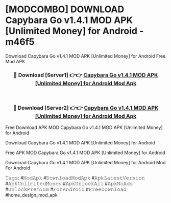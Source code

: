 # [MODCOMBO] DOWNLOAD Capybara Go v1.4.1 MOD APK [Unlimited Money] for Android - m46f5
Download Capybara Go v1.4.1 MOD APK [Unlimited Money] for Android Free Mod APK

<div align="center">
<h3>🔴 Download [Server1] 👉👉 <a href="https://apk-comot.site?title=Capybara_Go_v1.4.1_MOD_APK_[Unlimited_Money]_for_Android">Capybara Go v1.4.1 MOD APK [Unlimited Money] for Android Mod Apk</a></h3><br>

<h3>🔴 Download [Server2] 👉👉 <a href="https://apk-comot.site?title=Capybara_Go_v1.4.1_MOD_APK_[Unlimited_Money]_for_Android">Capybara Go v1.4.1 MOD APK [Unlimited Money] for Android Mod Apk</a></h3>
</div>


Free Download APK MOD Capybara Go v1.4.1 MOD APK [Unlimited Money] for Android

Download Capybara Go v1.4.1 MOD APK [Unlimited Money] for Android 

Free APK MOD Capybara Go v1.4.1 MOD APK [Unlimited Money] for Android 

Download Capybara Go v1.4.1 MOD APK [Unlimited Money] for Android Mod For Android

𝚃𝚊𝚐𝚜: #𝙼𝚘𝚍𝙰𝚙𝚔 #𝙳𝚘𝚠𝚗𝚕𝚘𝚊𝚍𝙼𝚘𝚍𝙰𝚙𝚔 #𝙰𝚙𝚔𝙻𝚊𝚝𝚎𝚜𝚝𝚅𝚎𝚛𝚜𝚒𝚘𝚗 #𝙰𝚙𝚔𝚄𝚗𝚕𝚒𝚖𝚒𝚝𝚎𝚍𝙼𝚘𝚗𝚎𝚢 #𝙰𝚙𝚔𝚄𝚗𝚕𝚘𝚌𝚔𝙰𝚕𝚕 #𝙰𝚙𝚔𝙽𝚘𝙰𝚍𝚜 #𝚄𝚗𝚕𝚘𝚌𝚔𝙿𝚛𝚎𝚖𝚒𝚞𝚖 #𝙵𝚘𝚛𝙰𝚗𝚍𝚛𝚘𝚒𝚍 #𝙵𝚛𝚎𝚎𝙳𝚘𝚠𝚗𝚕𝚘𝚊𝚍 #home_design_mod_apk